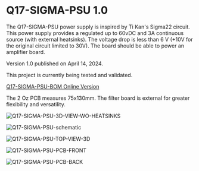 # Q17-SIGMA-PSU 1.0<br>

The Q17-SIGMA-PSU power supply is inspired by Ti Kan's Sigma22 circuit. This power supply provides a regulated  up to 60vDC and 3A continuous source (with external heatsinks). The voltage drop is less than 6 V (+10V for the original circuit limited to 30V). The board should be able to power an amplifier board.

Version 1.0 published on April 14, 2024.

This project is currently being tested and validated.

<a href="https://audio.cyberkata.org/Q17-SIGMA-PSU-BOM.html">Q17-SIGMA-PSU-BOM Online Version</a><br>

The 2 Oz PCB measures 75x130mm. The filter board is external for greater flexibility and versatility.

![Q17-SIGMA-PSU-3D-VIEW-WO-HEATSINKS](https://github.com/stefaweb/Q17-Amplifier/assets/12907102/f0e94893-70dc-4894-8da3-0fec79059de2)

![Q17-SIGMA-PSU-schematic](https://github.com/stefaweb/Q17-Amplifier/assets/12907102/7d6aa012-c6d0-4369-ac32-fd23f7e4663b)

![Q17-SIGMA-PSU-TOP-VIEW-3D](https://github.com/stefaweb/Q17-Amplifier/assets/12907102/fdda2d8c-28fc-4dc4-91bd-b2715201fd25)

![Q17-SIGMA-PSU-PCB-FRONT](https://github.com/stefaweb/Q17-Amplifier/assets/12907102/96fc4fc1-95da-414a-a732-783275d60f42)

![Q17-SIGMA-PSU-PCB-BACK](https://github.com/stefaweb/Q17-Amplifier/assets/12907102/47c351e9-3c4c-4f93-afec-cb9ac67f7ce7)
